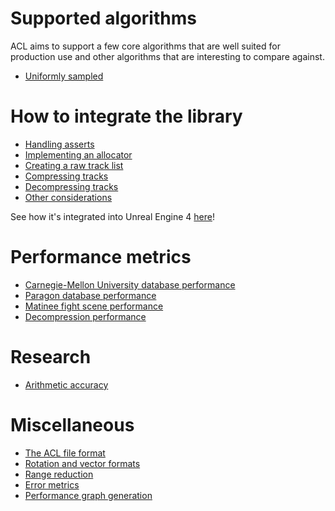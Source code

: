 # Supported algorithms

ACL aims to support a few core algorithms that are well suited for production use and other algorithms that are interesting to compare against.

*  [Uniformly sampled](algorithm_uniformly_sampled.md)

# How to integrate the library

*  [Handling asserts](handling_asserts.md)
*  [Implementing an allocator](implementing_an_allocator.md)
*  [Creating a raw track list](creating_a_raw_track_list.md)
*  [Compressing tracks](compressing_raw_tracks.md)
*  [Decompressing tracks](decompressing_a_track_list.md)
*  [Other considerations](misc_integration_details.md)

See how it's integrated into Unreal Engine 4 [here](https://github.com/nfrechette/acl-ue4-plugin)!

# Performance metrics

*  [Carnegie-Mellon University database performance](cmu_performance.md)
*  [Paragon database performance](paragon_performance.md)
*  [Matinee fight scene performance](fight_scene_performance.md)
*  [Decompression performance](decompression_performance.md)

# Research

*  [Arithmetic accuracy](research_arithmetic_accuracy.md)

# Miscellaneous

*  [The ACL file format](the_acl_file_format.md)
*  [Rotation and vector formats](rotation_and_vector_formats.md)
*  [Range reduction](range_reduction.md)
*  [Error metrics](error_metrics.md)
*  [Performance graph generation](graph_generation.md)
